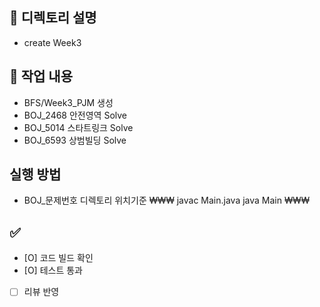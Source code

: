 ## 📌 디렉토리 설명
- create Week3 

## 📝 작업 내용
- BFS/Week3_PJM 생성
- BOJ_2468 안전영역 Solve
- BOJ_5014 스타트링크 Solve
- BOJ_6593 상범빌딩 Solve

## 실행 방법
- BOJ_문제번호 디렉토리 위치기준
₩₩₩
javac Main.java
java Main
₩₩₩
## ✅ 
- [O] 코드 빌드 확인
- [O] 테스트 통과
- [ ] 리뷰 반영
